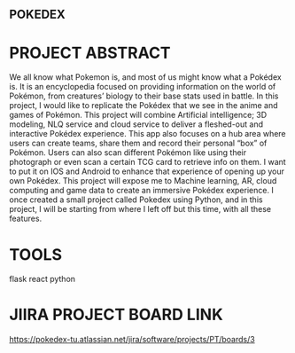 ## POKEDEX

# PROJECT ABSTRACT


We all know what Pokemon is, and most of us might know what a Pokédex is. It is an
encyclopedia focused on providing information on the world of Pokémon, from creatures’
biology to their base stats used in battle. In this project, I would like to replicate the Pokédex that
we see in the anime and games of Pokémon. This project will combine Artificial intelligence; 3D
modeling, NLQ service and cloud service to deliver a fleshed-out and interactive Pokédex
experience. This app also focuses on a hub area where users can create teams, share them and
record their personal “box” of Pokémon. Users can also scan different Pokémon like using their
photograph or even scan a certain TCG card to retrieve info on them. I want to put it on IOS and
Android to enhance that experience of opening up your own Pokédex. This project will expose
me to Machine learning, AR, cloud computing and game data to create an immersive Pokédex
experience. I once created a small project called Pokedex using Python, and in this project, I will
be starting from where I left off but this time, with all these features.

# TOOLS 

flask
react
python

# JIIRA PROJECT BOARD LINK
https://pokedex-tu.atlassian.net/jira/software/projects/PT/boards/3